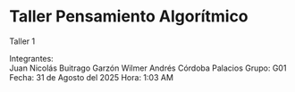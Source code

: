 # Taller Pensamiento Algorítmico 
Taller 1 


Integrantes:   
Juan Nicolás Buitrago Garzón
Wilmer Andrés Córdoba Palacios 
Grupo: G01
Fecha: 31 de Agosto del 2025 
Hora: 1:03 AM
